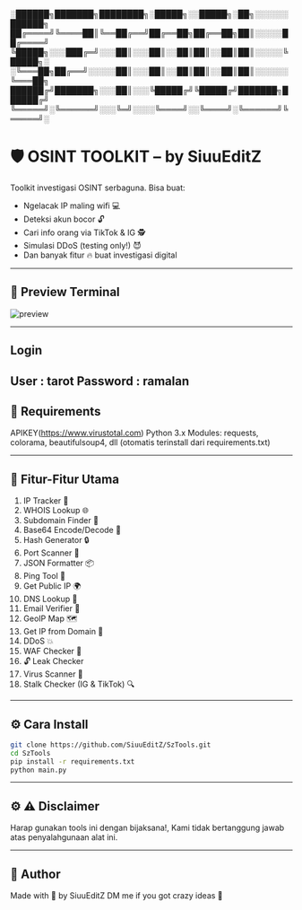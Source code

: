 ░██████╗███████╗████████╗░█████╗░░█████╗░██╗░░░░░░██████╗
██╔════╝╚════██║╚══██╔══╝██╔══██╗██╔══██╗██║░░░░░██╔════╝
╚█████╗░░░███╔═╝░░░██║░░░██║░░██║██║░░██║██║░░░░░╚█████╗░
░╚═══██╗██╔══╝░░░░░██║░░░██║░░██║██║░░██║██║░░░░░░╚═══██╗
██████╔╝███████╗░░░██║░░░╚█████╔╝╚█████╔╝███████╗██████╔╝
╚═════╝░╚══════╝░░░╚═╝░░░░╚════╝░░╚════╝░╚══════╝╚═════╝░

# 🛡️ OSINT TOOLKIT – by SiuuEditZ

Toolkit investigasi OSINT serbaguna. Bisa buat:
- Ngelacak IP maling wifi 💻  
- Deteksi akun bocor 🔓  
- Cari info orang via TikTok & IG 🕵️  
- Simulasi DDoS (testing only!) 😈  
- Dan banyak fitur 🔥 buat investigasi digital

---

## 📸 Preview Terminal

![preview](https://files.catbox.moe/ycl3y3.png) 

---
## Login
User : tarot
Password : ramalan
---
## 🔌 Requirements
APIKEY(https://www.virustotal.com)
Python 3.x
Modules: requests, colorama, beautifulsoup4, dll (otomatis terinstall dari requirements.txt)

---
## 🧠 Fitur-Fitur Utama

1. IP Tracker 📍
2. WHOIS Lookup 🌐
3. Subdomain Finder 🧩
4. Base64 Encode/Decode 🔐
5. Hash Generator 🔒
6. Port Scanner 🚪
7. JSON Formatter 📦
8. Ping Tool 📡
9. Get Public IP 🌍
10. DNS Lookup 🧭
11. Email Verifier 📧
12. GeoIP Map 🗺️
13. Get IP from Domain 🔎
14. DDoS 💥
15. WAF Checker 🧱
16. 🔓 Leak Checker
17. Virus Scanner 🦠
18. Stalk Checker (IG & TikTok) 🔍

---

## ⚙️ Cara Install

```bash
git clone https://github.com/SiuuEditZ/SzTools.git
cd SzTools
pip install -r requirements.txt
python main.py
```
---

## ⚙️ ⚠️ Disclaimer

Harap gunakan tools ini dengan bijaksana!, 
Kami tidak bertanggung jawab atas penyalahgunaan alat ini.

---

## 👤 Author
Made with 💙 by SiuuEditZ
DM me if you got crazy ideas 💬

